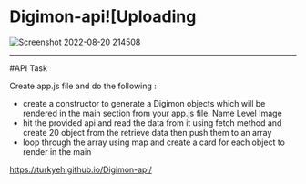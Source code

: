 # Digimon-api![Uploading 

![Screenshot 2022-08-20 214508](https://user-images.githubusercontent.com/91463018/185762041-844ab88c-80be-43e9-910b-6ce0aff0ded3.png)

**********************************************************************************

#API Task


Create app.js file and do the following :
   - create a constructor to generate a Digimon objects which will be rendered in the main section from your app.js file.
Name
Level
Image  
   - hit the provided api and read the data from it using fetch method and create 20 object  from the retrieve data then push them to an array 
   - loop through the array using map and create a card for each object to render in the main 

https://turkyeh.github.io/Digimon-api/
